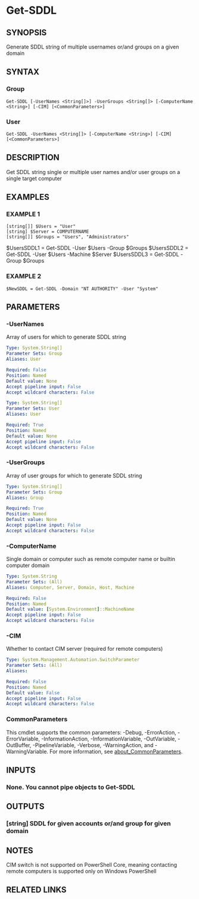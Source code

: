 ﻿---
external help file: Project.Windows.UserInfo-help.xml
Module Name: Project.Windows.UserInfo
online version: https://github.com/metablaster/WindowsFirewallRuleset/blob/develop/Modules/Project.Windows.UserInfo/Help/en-US/Get-SDDL.md
schema: 2.0.0
---

# Get-SDDL

## SYNOPSIS

Generate SDDL string of multiple usernames or/and groups on a given domain

## SYNTAX

### Group

```none
Get-SDDL [-UserNames <String[]>] -UserGroups <String[]> [-ComputerName <String>] [-CIM] [<CommonParameters>]
```

### User

```none
Get-SDDL -UserNames <String[]> [-ComputerName <String>] [-CIM] [<CommonParameters>]
```

## DESCRIPTION

Get SDDL string single or multiple user names and/or user groups on a single target computer

## EXAMPLES

### EXAMPLE 1

```
[string[]] $Users = "User"
[string] $Server = COMPUTERNAME
[string[]] $Groups = "Users", "Administrators"
```

$UsersSDDL1 = Get-SDDL -User $Users -Group $Groups
$UsersSDDL2 = Get-SDDL -User $Users -Machine $Server
$UsersSDDL3 = Get-SDDL -Group $Groups

### EXAMPLE 2

```
$NewSDDL = Get-SDDL -Domain "NT AUTHORITY" -User "System"
```

## PARAMETERS

### -UserNames

Array of users for which to generate SDDL string

```yaml
Type: System.String[]
Parameter Sets: Group
Aliases: User

Required: False
Position: Named
Default value: None
Accept pipeline input: False
Accept wildcard characters: False
```

```yaml
Type: System.String[]
Parameter Sets: User
Aliases: User

Required: True
Position: Named
Default value: None
Accept pipeline input: False
Accept wildcard characters: False
```

### -UserGroups

Array of user groups for which to generate SDDL string

```yaml
Type: System.String[]
Parameter Sets: Group
Aliases: Group

Required: True
Position: Named
Default value: None
Accept pipeline input: False
Accept wildcard characters: False
```

### -ComputerName

Single domain or computer such as remote computer name or builtin computer domain

```yaml
Type: System.String
Parameter Sets: (All)
Aliases: Computer, Server, Domain, Host, Machine

Required: False
Position: Named
Default value: [System.Environment]::MachineName
Accept pipeline input: False
Accept wildcard characters: False
```

### -CIM

Whether to contact CIM server (required for remote computers)

```yaml
Type: System.Management.Automation.SwitchParameter
Parameter Sets: (All)
Aliases:

Required: False
Position: Named
Default value: False
Accept pipeline input: False
Accept wildcard characters: False
```

### CommonParameters

This cmdlet supports the common parameters: -Debug, -ErrorAction, -ErrorVariable, -InformationAction, -InformationVariable, -OutVariable, -OutBuffer, -PipelineVariable, -Verbose, -WarningAction, and -WarningVariable. For more information, see [about_CommonParameters](http://go.microsoft.com/fwlink/?LinkID=113216).

## INPUTS

### None. You cannot pipe objects to Get-SDDL

## OUTPUTS

### [string] SDDL for given accounts or/and group for given domain

## NOTES

CIM switch is not supported on PowerShell Core, meaning contacting remote computers
is supported only on Windows PowerShell

## RELATED LINKS

